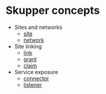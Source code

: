 # Skupper concepts

- Sites and networks
  - [site](site.html)
  - [network](network.html)
- Site linking
  - [link](link.html)
  - [grant](grant.html)
  - [claim](claim.html)
- Service exposure
  - [connector](connector.html)
  - [listener](listener.html)
